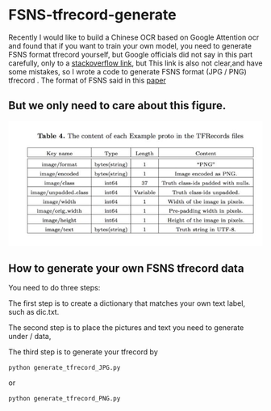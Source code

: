 # FSNS-tfrecord-generate


Recently I would like to build a Chinese OCR based on Google Attention ocr and found that if you want to train your own model, you need to generate FSNS format tfrecord yourself, but Google officials did not say in this part carefully, only to a [stackoverflow link](https://stackoverflow.com/a/44461910/743658), but This link is also not clear,and have  some mistakes, so I wrote a code to generate FSNS format (JPG / PNG) tfrecord .
The format of FSNS said in this [paper](https://arxiv.org/pdf/1702.03970.pdf)

## But we only need to care about this figure.
![image](https://github.com/A-bone1/FSNS-tfrecord-generate/blob/master/images/FSNS_format.jpg)



## How to generate your own FSNS tfrecord data

You need to do three steps:

The first step is to create a dictionary that matches your own text label, such as dic.txt. 

The second step is to place the pictures and text you need to generate under / data,

The third step is to generate your tfrecord by
```
python generate_tfrecord_JPG.py

```
or

```
python generate_tfrecord_PNG.py
```
